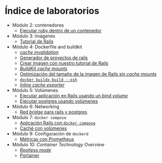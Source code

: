 # Índice de laboratorios

* Módulo 2: contenedores
  * [Ejecutar ruby dentro de un contenedor](containers/run_ruby_inside_a_container/README_es.md)
* Módulo 3: imágenes
  * [Tutorial de Rails](images/rails-tutorial-image/README_es.md)
* Módulo 4: Dockerfile and buildkit
  * [_cache invalidation_](0040-dockerfile-and-buildkit/cache-invalidation/README_es.md)
  * [Generador de proyectos de rails](0040-dockerfile-and-builkit/dockerfile-to-create-rails-projects/README_es.md)
  * [Crear imagen con nuestro tutorial de Rails](0040-dockerfile-and-builkit/dockerfile-for-our-rails-application/README_es.md)
  * [_BuildKit cache mounts_](0040-dockerfile-and-builkit/buildkit-cache-mounts/README_es.md)
  * [Optimización del tamaño de la imagen de Rails sin _cache mounts_](0040-dockerfile-and-builkit/optimizacion-tamano-imagen-rails-sin-cache-mounts/README_es.md)
  * [`docker buildx build --ssh`](0040-dockerfile-and-builkit/docker-build-ssh-option/README_es.md)
  * [_Inline cache exporter_](0040-dockerfile-and-builkit/inline-cache-expoerter/README_es.md)
* Módulo 5: Volúmenes
  * [Ejecutar aplicación en Rails usando un _bind volume_](0050-volumes/rails-app-with-bind-volume/README_es.md)
  * [Ejecutar postgres usando volúmenes](0050-volumes/postgres-database/README_es.md)
* Módulo 6: Networking
  * [Red _bridge_ para rails y postgres](0060-networking/red-bridge-para-rails-y-postgres/README_es.md)
* Módulo 7: `docker compose`
  * [Aplicación Rails con `docker compose`](0070-docker-compose/aplicacion-rails-con-compose/README_es.md)
  * [Caché con volúmenes](0070-docker-compose/labs/cache-con-volumenes/README_es.md)  
* Módulo 9: Configuración de `dockerd`
  * [Métricas con Prometheus](0090-configuracion-dockerd/metricas-con-prometheus/README_es.md)  
* Módulo 10: _Container Technology Overview_
  * [_Rootless mode_](0100-seguridad-docker/rootless-mode/README_es.md)
  * [Portainer](0100-herramientas/portainer/README_es.md)